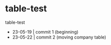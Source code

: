 # table-test
table-test

* 23-05-19 | commit 1 (beginning)
* 23-05-22 | commit 2 (moving company table)
